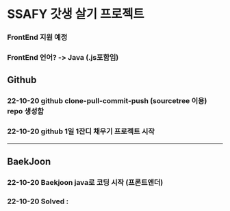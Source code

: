 # SSAFY 갓생 살기 프로젝트
### FrontEnd 지원 예정
### FrontEnd 언어? -> Java (.js포함임)


## Github
### 22-10-20 github clone-pull-commit-push (sourcetree 이용) repo 생성함
### 22-10-20 github 1일 1잔디 채우기 프로젝트 시작
---

## BaekJoon
### 22-10-20 Baekjoon java로 코딩 시작 (프론트엔더)
### 22-10-20 Solved : 



